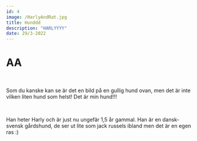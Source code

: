 ```yaml
---
id: 4
image: /HarlyAndRat.jpg
title: Hunddd
description: "HARLYYYY"
date: 29/3-2022
---
```


<h1 class="text-3xl md:text-5xl mb-8">AA</h1>

<br>

Som du kanske kan se är det en bild på en gullig hund ovan, men det är inte vilken liten hund som helst! Det är min hund!!!

<br>

Han heter Harly och är just nu ungefär 1,5 år gammal. Han är en dansk-svensk gårdshund, de ser ut lite som jack russels ibland men det är en egen ras :)


